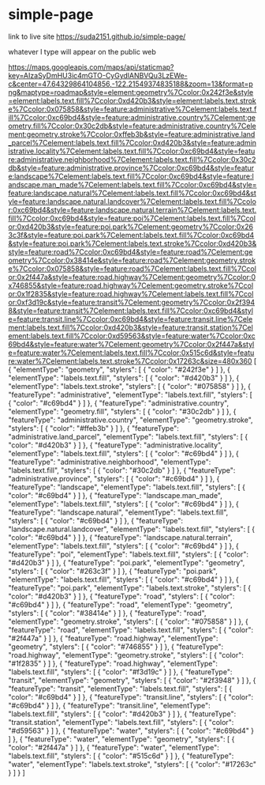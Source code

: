 # simple-page

link to live site https://suda2151.github.io/simple-page/

whatever I type will appear on the public web


https://maps.googleapis.com/maps/api/staticmap?key=AIzaSyDmHU3ic4mGTO-CyGydlANBVQu3LzEWe-c&center=47.64329864104856,-122.21549374835188&zoom=13&format=png&maptype=roadmap&style=element:geometry%7Ccolor:0x242f3e&style=element:labels.text.fill%7Ccolor:0xd420b3&style=element:labels.text.stroke%7Ccolor:0x075858&style=feature:administrative%7Celement:labels.text.fill%7Ccolor:0xc69bd4&style=feature:administrative.country%7Celement:geometry.fill%7Ccolor:0x30c2db&style=feature:administrative.country%7Celement:geometry.stroke%7Ccolor:0xffeb3b&style=feature:administrative.land_parcel%7Celement:labels.text.fill%7Ccolor:0xd420b3&style=feature:administrative.locality%7Celement:labels.text.fill%7Ccolor:0xc69bd4&style=feature:administrative.neighborhood%7Celement:labels.text.fill%7Ccolor:0x30c2db&style=feature:administrative.province%7Ccolor:0xc69bd4&style=feature:landscape%7Celement:labels.text.fill%7Ccolor:0xc69bd4&style=feature:landscape.man_made%7Celement:labels.text.fill%7Ccolor:0xc69bd4&style=feature:landscape.natural%7Celement:labels.text.fill%7Ccolor:0xc69bd4&style=feature:landscape.natural.landcover%7Celement:labels.text.fill%7Ccolor:0xc69bd4&style=feature:landscape.natural.terrain%7Celement:labels.text.fill%7Ccolor:0xc69bd4&style=feature:poi%7Celement:labels.text.fill%7Ccolor:0xd420b3&style=feature:poi.park%7Celement:geometry%7Ccolor:0x263c3f&style=feature:poi.park%7Celement:labels.text.fill%7Ccolor:0xc69bd4&style=feature:poi.park%7Celement:labels.text.stroke%7Ccolor:0xd420b3&style=feature:road%7Ccolor:0xc69bd4&style=feature:road%7Celement:geometry%7Ccolor:0x38414e&style=feature:road%7Celement:geometry.stroke%7Ccolor:0x075858&style=feature:road%7Celement:labels.text.fill%7Ccolor:0x2f447a&style=feature:road.highway%7Celement:geometry%7Ccolor:0x746855&style=feature:road.highway%7Celement:geometry.stroke%7Ccolor:0x1f2835&style=feature:road.highway%7Celement:labels.text.fill%7Ccolor:0xf3d19c&style=feature:transit%7Celement:geometry%7Ccolor:0x2f3948&style=feature:transit%7Celement:labels.text.fill%7Ccolor:0xc69bd4&style=feature:transit.line%7Ccolor:0xc69bd4&style=feature:transit.line%7Celement:labels.text.fill%7Ccolor:0xd420b3&style=feature:transit.station%7Celement:labels.text.fill%7Ccolor:0xd59563&style=feature:water%7Ccolor:0xc69bd4&style=feature:water%7Celement:geometry%7Ccolor:0x2f447a&style=feature:water%7Celement:labels.text.fill%7Ccolor:0x515c6d&style=feature:water%7Celement:labels.text.stroke%7Ccolor:0x17263c&size=480x360
[
  {
    "elementType": "geometry",
    "stylers": [
      {
        "color": "#242f3e"
      }
    ]
  },
  {
    "elementType": "labels.text.fill",
    "stylers": [
      {
        "color": "#d420b3"
      }
    ]
  },
  {
    "elementType": "labels.text.stroke",
    "stylers": [
      {
        "color": "#075858"
      }
    ]
  },
  {
    "featureType": "administrative",
    "elementType": "labels.text.fill",
    "stylers": [
      {
        "color": "#c69bd4"
      }
    ]
  },
  {
    "featureType": "administrative.country",
    "elementType": "geometry.fill",
    "stylers": [
      {
        "color": "#30c2db"
      }
    ]
  },
  {
    "featureType": "administrative.country",
    "elementType": "geometry.stroke",
    "stylers": [
      {
        "color": "#ffeb3b"
      }
    ]
  },
  {
    "featureType": "administrative.land_parcel",
    "elementType": "labels.text.fill",
    "stylers": [
      {
        "color": "#d420b3"
      }
    ]
  },
  {
    "featureType": "administrative.locality",
    "elementType": "labels.text.fill",
    "stylers": [
      {
        "color": "#c69bd4"
      }
    ]
  },
  {
    "featureType": "administrative.neighborhood",
    "elementType": "labels.text.fill",
    "stylers": [
      {
        "color": "#30c2db"
      }
    ]
  },
  {
    "featureType": "administrative.province",
    "stylers": [
      {
        "color": "#c69bd4"
      }
    ]
  },
  {
    "featureType": "landscape",
    "elementType": "labels.text.fill",
    "stylers": [
      {
        "color": "#c69bd4"
      }
    ]
  },
  {
    "featureType": "landscape.man_made",
    "elementType": "labels.text.fill",
    "stylers": [
      {
        "color": "#c69bd4"
      }
    ]
  },
  {
    "featureType": "landscape.natural",
    "elementType": "labels.text.fill",
    "stylers": [
      {
        "color": "#c69bd4"
      }
    ]
  },
  {
    "featureType": "landscape.natural.landcover",
    "elementType": "labels.text.fill",
    "stylers": [
      {
        "color": "#c69bd4"
      }
    ]
  },
  {
    "featureType": "landscape.natural.terrain",
    "elementType": "labels.text.fill",
    "stylers": [
      {
        "color": "#c69bd4"
      }
    ]
  },
  {
    "featureType": "poi",
    "elementType": "labels.text.fill",
    "stylers": [
      {
        "color": "#d420b3"
      }
    ]
  },
  {
    "featureType": "poi.park",
    "elementType": "geometry",
    "stylers": [
      {
        "color": "#263c3f"
      }
    ]
  },
  {
    "featureType": "poi.park",
    "elementType": "labels.text.fill",
    "stylers": [
      {
        "color": "#c69bd4"
      }
    ]
  },
  {
    "featureType": "poi.park",
    "elementType": "labels.text.stroke",
    "stylers": [
      {
        "color": "#d420b3"
      }
    ]
  },
  {
    "featureType": "road",
    "stylers": [
      {
        "color": "#c69bd4"
      }
    ]
  },
  {
    "featureType": "road",
    "elementType": "geometry",
    "stylers": [
      {
        "color": "#38414e"
      }
    ]
  },
  {
    "featureType": "road",
    "elementType": "geometry.stroke",
    "stylers": [
      {
        "color": "#075858"
      }
    ]
  },
  {
    "featureType": "road",
    "elementType": "labels.text.fill",
    "stylers": [
      {
        "color": "#2f447a"
      }
    ]
  },
  {
    "featureType": "road.highway",
    "elementType": "geometry",
    "stylers": [
      {
        "color": "#746855"
      }
    ]
  },
  {
    "featureType": "road.highway",
    "elementType": "geometry.stroke",
    "stylers": [
      {
        "color": "#1f2835"
      }
    ]
  },
  {
    "featureType": "road.highway",
    "elementType": "labels.text.fill",
    "stylers": [
      {
        "color": "#f3d19c"
      }
    ]
  },
  {
    "featureType": "transit",
    "elementType": "geometry",
    "stylers": [
      {
        "color": "#2f3948"
      }
    ]
  },
  {
    "featureType": "transit",
    "elementType": "labels.text.fill",
    "stylers": [
      {
        "color": "#c69bd4"
      }
    ]
  },
  {
    "featureType": "transit.line",
    "stylers": [
      {
        "color": "#c69bd4"
      }
    ]
  },
  {
    "featureType": "transit.line",
    "elementType": "labels.text.fill",
    "stylers": [
      {
        "color": "#d420b3"
      }
    ]
  },
  {
    "featureType": "transit.station",
    "elementType": "labels.text.fill",
    "stylers": [
      {
        "color": "#d59563"
      }
    ]
  },
  {
    "featureType": "water",
    "stylers": [
      {
        "color": "#c69bd4"
      }
    ]
  },
  {
    "featureType": "water",
    "elementType": "geometry",
    "stylers": [
      {
        "color": "#2f447a"
      }
    ]
  },
  {
    "featureType": "water",
    "elementType": "labels.text.fill",
    "stylers": [
      {
        "color": "#515c6d"
      }
    ]
  },
  {
    "featureType": "water",
    "elementType": "labels.text.stroke",
    "stylers": [
      {
        "color": "#17263c"
      }
    ]
  }
]
